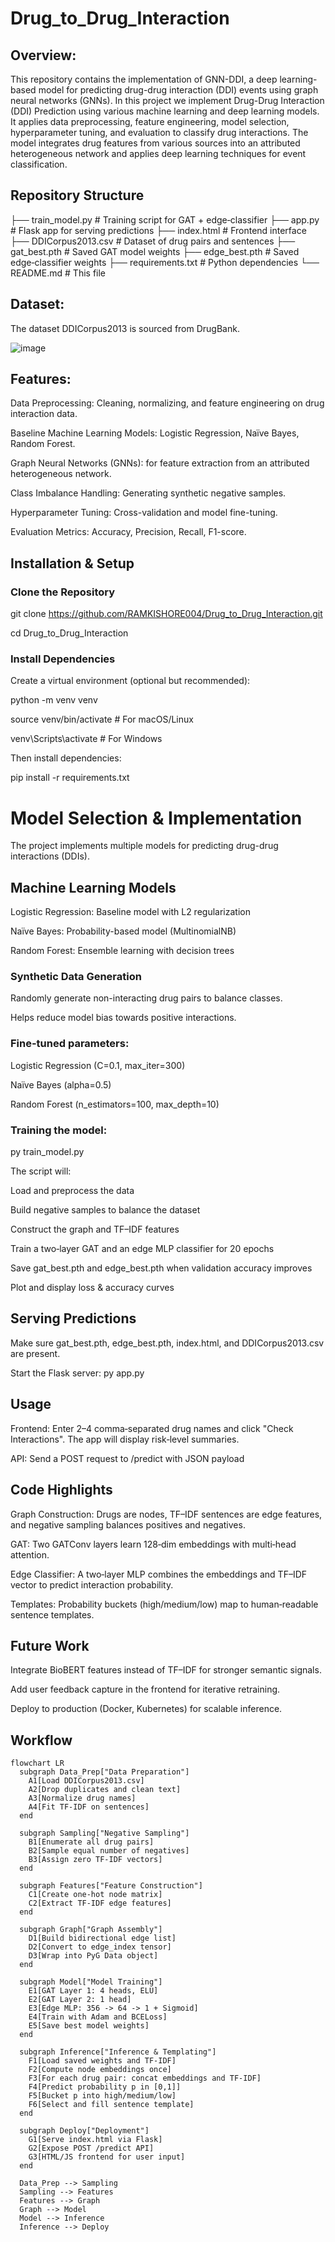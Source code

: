# Drug_to_Drug_Interaction

## Overview:

This repository contains the implementation of GNN-DDI, a deep learning-based model for predicting drug-drug interaction (DDI) events using graph neural networks (GNNs). In this project we implement Drug-Drug Interaction (DDI) Prediction using various machine learning and deep learning models. It applies data preprocessing, feature engineering, model selection, hyperparameter tuning, and evaluation to classify drug interactions. The model integrates drug features from various sources into an attributed heterogeneous network and applies deep learning techniques for event classification.
## Repository Structure
├── train_model.py          # Training script for GAT + edge‑classifier
├── app.py                  # Flask app for serving predictions
├── index.html              # Frontend interface
├── DDICorpus2013.csv       # Dataset of drug pairs and sentences
├── gat_best.pth            # Saved GAT model weights
├── edge_best.pth           # Saved edge‑classifier weights
├── requirements.txt        # Python dependencies
└── README.md               # This file

## Dataset:

The dataset DDICorpus2013 is sourced from DrugBank.

![image](https://github.com/user-attachments/assets/8003d8c7-9d58-46ff-babe-7838b5583cbf)


## Features:

Data Preprocessing: Cleaning, normalizing, and feature engineering on drug interaction data.

Baseline Machine Learning Models: Logistic Regression, Naïve Bayes, Random Forest.

Graph Neural Networks (GNNs): for feature extraction from an attributed heterogeneous network.

Class Imbalance Handling: Generating synthetic negative samples.

Hyperparameter Tuning: Cross-validation and model fine-tuning.

Evaluation Metrics: Accuracy, Precision, Recall, F1-score.

## Installation & Setup
### Clone the Repository

git clone https://github.com/RAMKISHORE004/Drug_to_Drug_Interaction.git

cd Drug_to_Drug_Interaction

### Install Dependencies

Create a virtual environment (optional but recommended):

python -m venv venv

source venv/bin/activate   # For macOS/Linux

venv\Scripts\activate      # For Windows

Then install dependencies:

pip install -r requirements.txt

# Model Selection & Implementation

The project implements multiple models for predicting drug-drug interactions (DDIs).

## Machine Learning Models

Logistic Regression:	Baseline model with L2 regularization

Naïve Bayes:	Probability-based model (MultinomialNB)

Random Forest:	Ensemble learning with decision trees

### Synthetic Data Generation

Randomly generate non-interacting drug pairs to balance classes.

Helps reduce model bias towards positive interactions.


### Fine-tuned parameters:

Logistic Regression (C=0.1, max_iter=300)

Naïve Bayes (alpha=0.5)

Random Forest (n_estimators=100, max_depth=10)


### Training the model:

py train_model.py

The script will:

Load and preprocess the data

Build negative samples to balance the dataset

Construct the graph and TF–IDF features

Train a two‐layer GAT and an edge MLP classifier for 20 epochs

Save gat_best.pth and edge_best.pth when validation accuracy improves

Plot and display loss & accuracy curves

## Serving Predictions

Make sure gat_best.pth, edge_best.pth, index.html, and DDICorpus2013.csv are present.

Start the Flask server:
py app.py

## Usage
Frontend: Enter 2–4 comma‐separated drug names and click "Check Interactions". The app will display risk‐level summaries.

API: Send a POST request to /predict with JSON payload

## Code Highlights

Graph Construction: Drugs are nodes, TF–IDF sentences are edge features, and negative sampling balances positives and negatives.

GAT: Two GATConv layers learn 128‐dim embeddings with multi‐head attention.

Edge Classifier: A two‐layer MLP combines the embeddings and TF–IDF vector to predict interaction probability.

Templates: Probability buckets (high/medium/low) map to human‐readable sentence templates.

## Future Work

Integrate BioBERT features instead of TF–IDF for stronger semantic signals.

Add user feedback capture in the frontend for iterative retraining.

Deploy to production (Docker, Kubernetes) for scalable inference.

## Workflow 
```mermaid
flowchart LR
  subgraph Data_Prep["Data Preparation"]
    A1[Load DDICorpus2013.csv]
    A2[Drop duplicates and clean text]
    A3[Normalize drug names]
    A4[Fit TF-IDF on sentences]
  end

  subgraph Sampling["Negative Sampling"]
    B1[Enumerate all drug pairs]
    B2[Sample equal number of negatives]
    B3[Assign zero TF-IDF vectors]
  end

  subgraph Features["Feature Construction"]
    C1[Create one-hot node matrix]
    C2[Extract TF-IDF edge features]
  end

  subgraph Graph["Graph Assembly"]
    D1[Build bidirectional edge list]
    D2[Convert to edge_index tensor]
    D3[Wrap into PyG Data object]
  end

  subgraph Model["Model Training"]
    E1[GAT Layer 1: 4 heads, ELU]
    E2[GAT Layer 2: 1 head]
    E3[Edge MLP: 356 -> 64 -> 1 + Sigmoid]
    E4[Train with Adam and BCELoss]
    E5[Save best model weights]
  end

  subgraph Inference["Inference & Templating"]
    F1[Load saved weights and TF-IDF]
    F2[Compute node embeddings once]
    F3[For each drug pair: concat embeddings and TF-IDF]
    F4[Predict probability p in [0,1]]
    F5[Bucket p into high/medium/low]
    F6[Select and fill sentence template]
  end

  subgraph Deploy["Deployment"]
    G1[Serve index.html via Flask]
    G2[Expose POST /predict API]
    G3[HTML/JS frontend for user input]
  end

  Data_Prep --> Sampling
  Sampling --> Features
  Features --> Graph
  Graph --> Model
  Model --> Inference
  Inference --> Deploy








